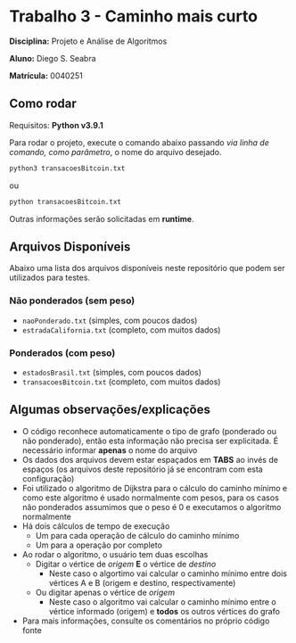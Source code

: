 # Trabalho 3 - Caminho mais curto

**Disciplina:** Projeto e Análise de Algoritmos

**Aluno:** Diego S. Seabra

**Matrícula:** 0040251

## Como rodar

Requisitos: **Python v3.9.1**

Para rodar o projeto, execute o comando abaixo passando *via linha de comando, como parâmetro*, o nome do arquivo desejado.

```python
python3 transacoesBitcoin.txt 
```

ou 

```python
python transacoesBitcoin.txt
```

Outras informações serão solicitadas em **runtime**.

## Arquivos Disponíveis

Abaixo uma lista dos arquivos disponíveis neste repositório que podem ser utilizados para testes.

### Não ponderados (sem peso)

- ```naoPonderado.txt``` (simples, com poucos dados)
- ```estradaCalifornia.txt``` (completo, com muitos dados)

### Ponderados (com peso) 

- ```estadosBrasil.txt``` (simples, com poucos dados)
- ```transacoesBitcoin.txt``` (completo, com muitos dados)

## Algumas observações/explicações

- O código reconhece automaticamente o tipo de grafo (ponderado ou não ponderado), então esta informação não precisa ser explicitada. É necessário informar **apenas** o nome do arquivo
- Os dados dos arquivos devem estar espaçados em **TABS** ao invés de espaços (os arquivos deste repositório já se encontram com esta configuração)
- Foi utilizado o algoritmo de Dijkstra para o cálculo do caminho mínimo e como este algoritmo é usado normalmente com pesos, para os casos não ponderados assumimos que o peso é 0 e executamos o algoritmo normalmente
- Há dois cálculos de tempo de execução
  - Um para cada operação de cálculo do caminho mínimo
  - Um para a operação por completo
- Ao rodar o algoritmo, o usuário tem duas escolhas
  - Digitar o vértice de *origem* **E** o vértice de *destino*
    - Neste caso o algortimo vai calcular o caminho mínimo entre dois vértices A e B (origem e destino, respectivamente)
  - Ou digitar apenas o vértice de *origem*
    - Neste caso o algoritmo vai calcular o caminho mínimo entre o vértice informado (origem) e **todos** os outros vértices do grafo
- Para mais informações, consulte os comentários no próprio código fonte
